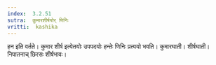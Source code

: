 ```yaml
---
index:  3.2.51
sutra:  कुमारशीर्षयोर् णिनिः
vritti:  kashika 
---
```


हन इति वर्तते। कुमार शीर्ष इत्येतयोः उपपदयोः हन्तेः णिनिः प्रत्ययो भवति। कुमारघाती। शीर्षघाती। निपातनाच् छिरसः शीर्षभावः।

